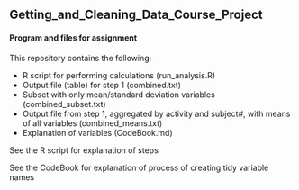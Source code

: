 ## Getting_and_Cleaning_Data_Course_Project

#### Program and files for assignment

This repository contains the following:

* R script for performing calculations (run_analysis.R)
* Output file (table) for step 1 (combined.txt)
* Subset with only mean/standard deviation variables (combined_subset.txt)
* Output file from step 1, aggregated by activity and subject#, with means of all variables (combined_means.txt)
* Explanation of variables (CodeBook.md)

See the R script for explanation of steps

See the CodeBook for explanation of process of creating tidy variable names

